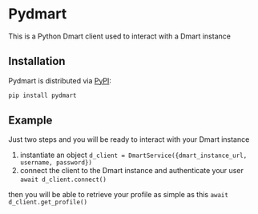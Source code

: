 # Pydmart

This is a Python Dmart client used to interact with a Dmart instance


## Installation

Pydmart is distributed via [PyPI](https://pypi.org/project/pydmart/):

```python
pip install pydmart
```

## Example

Just two steps and you will be ready to interact with your Dmart instance

1. instantiate an object `d_client = DmartService({dmart_instance_url, username, password})`
2. connect the client to the Dmart instance and authenticate your user `await d_client.connect()`

then you will be able to retrieve your profile as simple as this
`await d_client.get_profile()`